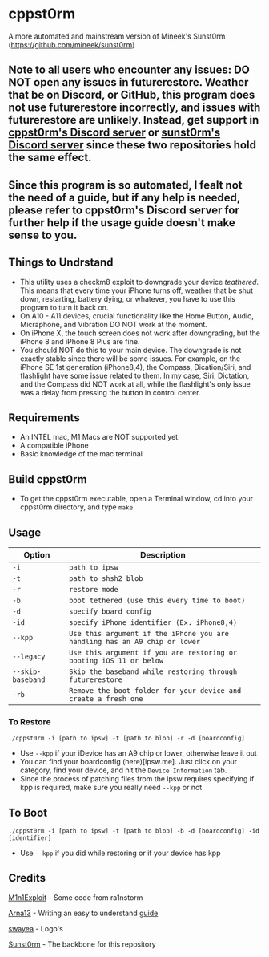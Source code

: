 # cppst0rm
A more automated and mainstream version of Mineek's Sunst0rm (https://github.com/mineek/sunst0rm)

## Note to all users who encounter any issues: DO NOT open any issues in futurerestore. Weather that be on Discord, or GitHub, this program does not use futurerestore incorrectly, and issues with futurerestore are unlikely. Instead, get support in [cppst0rm's Discord server](https://discord.gg/gUwb4Apw) or [sunst0rm's Discord server](https://discord.gg/TqVH6NBwS3) since these two repositories hold the same effect.

## Since this program is so automated, I fealt not the need of a guide, but if any help is needed, please refer to cppst0rm's Discord server for further help if the usage guide doesn't make sense to you.

## Things to Undrstand
- This utility uses a checkm8 exploit to downgrade your device *teathered*. This means that every time your iPhone turns off, weather that be shut down, restarting, battery dying, or whatever, you have to use this program to turn it back on.
- On A10 - A11 devices, crucial functionality like the Home Button, Audio, Micraphone, and Vibration DO NOT work at the moment.
- On iPhone X, the touch screen does not work after downgrading, but the iPhone 8 and iPhone 8 Plus are fine.
- You should NOT do this to your main device. The downgrade is not exactly stable since there will be some issues. For example, on the iPhone SE 1st generation (iPhone8,4), the Compass, Dication/Siri, and flashlight have some issue related to them. In my case, Siri, Dictation, and the Compass did NOT work at all, while the flashlight's only issue was a delay from pressing the button in control center.

## Requirements
- An INTEL mac, M1 Macs are NOT supported yet.
- A compatible iPhone
- Basic knowledge of the mac terminal

## Build cppst0rm
- To get the cppst0rm executable, open a Terminal window, cd into your cppst0rm directory, and type ```make```

## Usage
| Option          | Description                                                              |
|-----------------|--------------------------------------------------------------------------|
|`-i`             |`path to ipsw`                                                            |
|`-t`             |`path to shsh2 blob`                                                      |
|`-r`             |`restore mode`                                                            |
|`-b`             |`boot tethered (use this every time to boot)`                             |
|`-d`             |`specify board config`                                                    |
|`-id`            |`specify iPhone identifier (Ex. iPhone8,4)`                               |
|`--kpp`          |`Use this argument if the iPhone you are handling has an A9 chip or lower`|
|`--legacy`       |`Use this argument if you are restoring or booting iOS 11 or below`       |
|`--skip-baseband`|`Skip the baseband while restoring through futurerestore`                 |
|`-rb`            |`Remove the boot folder for your device and create a fresh one`           |

### To Restore
```./cppst0rm -i [path to ipsw] -t [path to blob] -r -d [boardconfig]```
- Use `--kpp` if your iDevice has an A9 chip or lower, otherwise leave it out
- You can find your boardconfig (here)[ipsw.me]. Just click on your category, find your device, and hit the `Device Information` tab.
- Since the process of patching files from the ipsw requires specifying if kpp is required, make sure you really need `--kpp` or not

## To Boot
```./cppst0rm -i [path to ipsw] -t [path to blob] -b -d [boardconfig] -id [identifier]```
- Use `--kpp` if you did while restoring or if your device has kpp

## Credits
[M1n1Exploit](https://github.com/Mini-Exploit) - Some code from ra1nstorm

[Arna13](https://github.com/Arna13) - Writing an easy to understand [guide](https://github.com/Arna13/sunst0rm-guide)

[swayea](https://github.com/swayea) - Logo's

[Sunst0rm](https://github.com/mineek/sunst0rm) - The backbone for this repository
